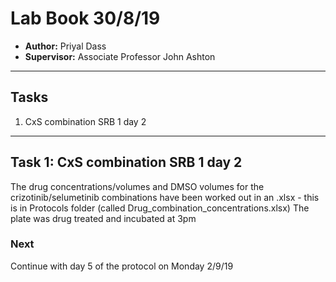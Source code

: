 # Lab Book 30/8/19
- **Author:** Priyal Dass
- **Supervisor:** Associate Professor John Ashton
------------------------------------------------------------------
## Tasks

1. CxS combination SRB 1 day 2

------------------------------------------------------------------
## Task 1: CxS combination SRB 1 day 2

The drug concentrations/volumes and DMSO volumes for the crizotinib/selumetinib combinations have been worked out in an .xlsx - this is in Protocols folder (called Drug_combination_concentrations.xlsx)
The plate was drug treated and incubated at 3pm

### Next
Continue with day 5 of the protocol on Monday 2/9/19
